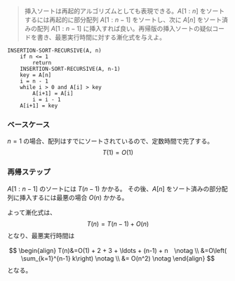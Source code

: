 >挿入ソートは再起的アルゴリズムとしても表現できる。$A[1:n]$ をソートするには再起的に部分配列 $A[1:n-1]$ をソートし、次に $A[n]$ をソート済みの配列 $A[1:n-1]$ に挿入すれば良い。再帰版の挿入ソートの疑似コードを書き、最悪実行時間に対する漸化式を与えよ。

```
INSERTION-SORT-RECURSIVE(A, n)
    if n <= 1
        return
    INSERTION-SORT-RECURSIVE(A, n-1)
    key = A[n]
    i = n - 1
    while i > 0 and A[i] > key
        A[i+1] = A[i]
        i = i - 1
    A[i+1] = key
```

### ベースケース

$n = 1$ の場合、配列はすでにソートされているので、定数時間で完了する。
$$
T(1) = O(1)
$$

### 再帰ステップ
$A[1:n-1]$ のソートには $T(n-1)$ かかる。
その後、$A[n]$ をソート済みの部分配列に挿入するには最悪の場合 $O(n)$ かかる。

よって漸化式は、
$$
T(n) = T(n-1) + O(n)
$$
となり、最悪実行時間は

$$
\begin{align}
 T(n)&=O(1) + 2 + 3 + \ldots + (n-1) + n　\notag \\
 &=O\left( \sum_{k=1}^{n-1} k\right) \notag \\
 &= O(n^2) \notag 
\end{align}
$$
となる。
